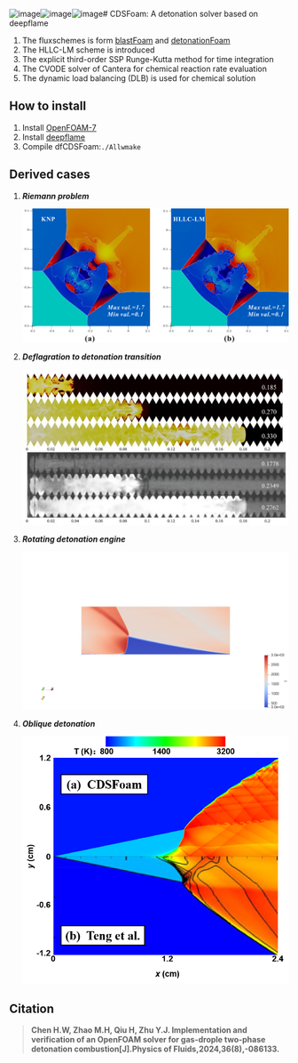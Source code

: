 ![image](https://github.com/user-attachments/assets/181c6abc-1895-49db-80b9-205f4f6e984c)![image](https://github.com/user-attachments/assets/67303c67-f778-48d6-aee7-be098459020f)![image](https://github.com/user-attachments/assets/045c387e-eadf-4284-ab7a-473ae4a06f78)# CDSFoam: A detonation solver based on deepflame
1. The fluxschemes is form [blastFoam](https://github.com/synthetik-technologies/blastfoam) and [detonationFoam](https://github.com/JieSun-pku/detonationFoam)
2. The HLLC-LM scheme is introduced
3. The explicit third-order SSP Runge-Kutta method for time integration
4. The CVODE solver of Cantera for chemical reaction rate evaluation
5. The dynamic load balancing (DLB) is used for chemical solution

## How to install
1. Install [OpenFOAM-7](https://openfoam.org/version/7/)
2. Install [deepflame](https://github.com/deepflameCFD/deepflame-dev)
3. Compile dfCDSFoam:```./Allwmake```

## Derived cases
1. ***Riemann problem***

   ![Riemann problem](https://github.com/ChenHuangwei/CDSFoam-deepflame/blob/master/Figs/Riemann.png)
2. ***Deflagration to detonation transition***

   ![DDT](https://github.com/ChenHuangwei/CDSFoam-deepflame/blob/master/Figs/DDT.png)
4. ***Rotating detonation engine***

   ![RDE](https://github.com/ChenHuangwei/CDSFoam-deepflame/blob/master/Figs/RDE.png)
6. ***Oblique detonation***

   ![ODW](https://github.com/ChenHuangwei/CDSFoam-deepflame/blob/master/Figs/ODW.png)

## Citation
>**Chen H.W, Zhao M.H, Qiu H, Zhu Y.J. Implementation and verification of an OpenFOAM solver for gas-drople two-phase detonation combustion[J].Physics of Fluids,2024,36(8),-086133.**
